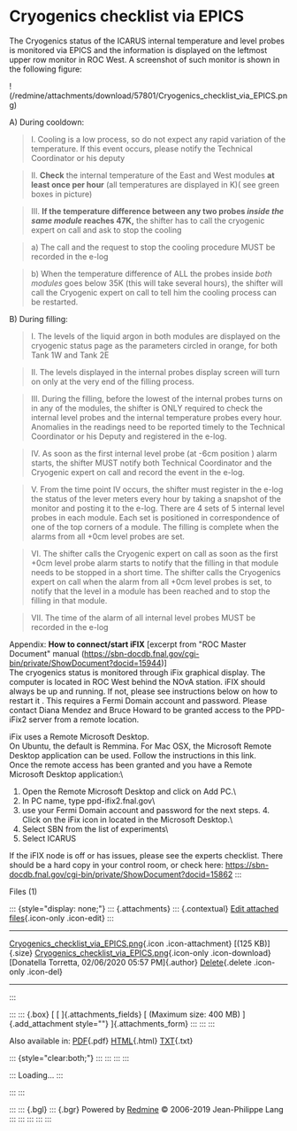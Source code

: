 

# Cryogenics checklist via EPICS

The Cryogenics status of the ICARUS internal temperature and level
probes is monitored via EPICS and the information is displayed on the
leftmost upper row monitor in ROC West. A screenshot of such monitor is
shown in the following figure:

!(/redmine/attachments/download/57801/Cryogenics_checklist_via_EPICS.png)

A\) During cooldown:

> I. Cooling is a low process, so do not expect any rapid variation of
> the temperature. If this event occurs, please notify the Technical
> Coordinator or his deputy

> II\. **Check** the internal temperature of the East and West modules
> **at least once per hour** (all temperatures are displayed in K)( see
> green boxes in picture)

> III\. **If the temperature difference between any two probes *inside
> the same module* reaches 47K,** the shifter has to call the cryogenic
> expert on call and ask to stop the cooling

> a\) The call and the request to stop the cooling procedure MUST be
> recorded in the e-log

> b\) When the temperature difference of ALL the probes inside *both
> modules* goes below 35K (this will take several hours), the shifter
> will call the Cryogenic expert on call to tell him the cooling process
> can be restarted.

B\) During filling:

> I. The levels of the liquid argon in both modules are displayed on the
> cryogenic status page as the parameters circled in orange, for both
> Tank 1W and Tank 2E

> II\. The levels displayed in the internal probes display screen will
> turn on only at the very end of the filling process.

> III\. During the filling, before the lowest of the internal probes
> turns on in any of the modules, the shifter is ONLY required to check
> the internal level probes and the internal temperature probes every
> hour. Anomalies in the readings need to be reported timely to the
> Technical Coordinator or his Deputy and registered in the e-log.

> IV\. As soon as the first internal level probe (at -6cm position )
> alarm starts, the shifter MUST notify both Technical Coordinator and
> the Cryogenic expert on call and record the event in the e-log.

> V. From the time point IV occurs, the shifter must register in the
> e-log the status of the lever meters every hour by taking a snapshot
> of the monitor and posting it to the e-log. There are 4 sets of 5
> internal level probes in each module. Each set is positioned in
> correspondence of one of the top corners of a module. The filling is
> complete when the alarms from all +0cm level probes are set.

> VI\. The shifter calls the Cryogenic expert on call as soon as the
> first +0cm level probe alarm starts to notify that the filling in that
> module needs to be stopped in a short time. The shifter calls the
> Cryogenics expert on call when the alarm from all +0cm level probes is
> set, to notify that the level in a module has been reached and to stop
> the filling in that module.

> VII\. The time of the alarm of all internal level probes MUST be
> recorded in the e-log

Appendix: **How to connect/start iFIX** \[excerpt from \"ROC Master
Document\" manual
(<https://sbn-docdb.fnal.gov/cgi-bin/private/ShowDocument?docid=15944>)\]\
The cryogenics status is monitored through iFix graphical display. The
computer is located in ROC West behind the NOvA station. iFIX should
always be up and running. If not, please see instructions below on how
to restart it . This requires a Fermi Domain account and password.
Please contact Diana Mendez and Bruce Howard to be granted access to the
PPD-iFix2 server from a remote location.

iFix uses a Remote Microsoft Desktop.\
On Ubuntu, the default is Remmina. For Mac OSX, the Microsoft Remote
Desktop application can be used. Follow the instructions in this link.\
Once the remote access has been granted and you have a Remote Microsoft
Desktop application:\
1. Open the Remote Microsoft Desktop and click on Add PC.\
2. In PC name, type ppd-ifix2.fnal.gov\
3. use your Fermi Domain account and password for the next steps. 4.
Click on the iFix icon in located in the Microsoft Desktop.\
5. Select SBN from the list of experiments\
6. Select ICARUS

If the iFIX node is off or has issues, please see the experts checklist.
There should be a hard copy in your control room, or check here:
<https://sbn-docdb.fnal.gov/cgi-bin/private/ShowDocument?docid=15862>
:::

Files (1)

::: {style="display: none;"}
::: {.attachments}
::: {.contextual}
[Edit attached
files](/redmine/attachments/wiki_pages/28361/edit "Edit attached files"){.icon-only
.icon-edit}
:::

  -------------------------------------------------------------------------------------------------------------------------------------------------------------------------------------------------------------------------------------------------------------------------------------------------- -- ---------------------------------------------------- -----------------------------------------------------------------------------
  [Cryogenics_checklist_via_EPICS.png](/redmine/attachments/57801/Cryogenics_checklist_via_EPICS.png){.icon .icon-attachment} [(125 KB)]{.size} [Cryogenics_checklist_via_EPICS.png](/redmine/attachments/download/57801/Cryogenics_checklist_via_EPICS.png "Download"){.icon-only .icon-download}      [Donatella Torretta, 02/06/2020 05:57 PM]{.author}   [Delete](/redmine/attachments/57801 "Delete"){.delete .icon-only .icon-del}
  -------------------------------------------------------------------------------------------------------------------------------------------------------------------------------------------------------------------------------------------------------------------------------------------------- -- ---------------------------------------------------- -----------------------------------------------------------------------------
:::

::: 
::: {.box}
[ [ ]{.attachments_fields} [ (Maximum size: 400 MB) ]{.add_attachment
style=""} ]{.attachments_form}
:::
:::
:::

Also available in:
[PDF](Cryogenics_checklist_via_epics.pdf){.pdf}
[HTML](Cryogenics_checklist_via_epics.html){.html}
[TXT](Cryogenics_checklist_via_epics.txt){.txt}

::: {style="clear:both;"}
:::
:::
:::
:::

::: 
Loading\...
:::

::: 
:::

::: 
::: {.bgl}
::: {.bgr}
Powered by [Redmine](https://www.redmine.org/) © 2006-2019 Jean-Philippe
Lang
:::
:::
:::
:::
:::
